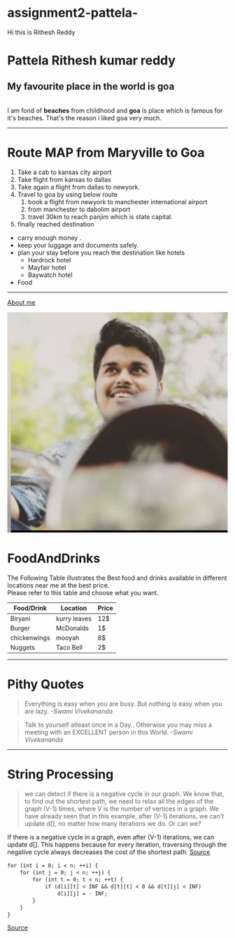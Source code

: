 # assignment2-pattela-

Hi this is Rithesh Reddy
# Pattela Rithesh kumar reddy 
## My favourite place in the world is goa 
<br> I am fond of **beaches** from childhood and **goa** is place which is famous for it's beaches. That's the reason i liked goa very much.
***
# Route MAP from Maryville to Goa
1. Take a cab to kansas city airport
2. Take flight from kansas to dallas
3. Take again a flight from dallas to newyork.
4. Travel to goa by using below route 
   1. book a flight from newyork to manchester international airport
   2. from manchester to dabolim airport 
   3. travel 30km to reach panjim which is state capital.
5. finally reached destination 

* carry enough money .
* keep your luggage and documents safely.
* plan your stay before you reach the destination like hotels
  * Hardrock hotel
  * Mayfair hotel
  * Baywatch hotel
* Food

---

[About me](https://github.com/S545258/assignment2-pattela/blob/main/Aboutme.md)

![My picture](/Rithesh.jpg?w=true)

# FoodAndDrinks
  The Following Table illustrates the Best food and drinks available in different locations near me at the best price.<br> Please refer to this table and choose what you want.

   | Food/Drink  | Location    | Price |
   | ----------  | --------    | ----- |
   |  Biryani    | kurry leaves|  12$  |
   |   Burger    | McDonalds   |  1$ |
   |chickenwings | mooyah      |  8$   |
   |   Nuggets   | Taco Bell   |  2$   |

---

# Pithy Quotes
> Everything is easy when you are busy. But nothing is easy when you are lazy.
                                                                      *-Swami Vivekananda*
                                                                         
> Talk to yourself atleast once in a Day.. Otherwise you may miss a meeting with an EXCELLENT person in this World.
                                                                                                           *-Swami Vivekananda*

---

# String Processing 
> we can detect if there is a negative cycle in our graph. We know that, to find out the shortest path, we need to relax all the edges of the graph (V-1) times, where V is the number of vertices in a graph. We have already seen that in this example, after (V-1) iterations, we can't update d[], no matter how many iterations we do. Or can we?

If there is a negative cycle in a graph, even after (V-1) iterations, we can update d[]. This happens because for every iteration, traversing through the negative cycle always decreases the cost of the shortest path. 
[Source](https://riptutorial.com/algorithm/example/24034/detecting-negative-cycle-in-a-graph)

```
for (int i = 0; i < n; ++i) {
    for (int j = 0; j < n; ++j) {
        for (int t = 0; t < n; ++t) {
            if (d[i][t] < INF && d[t][t] < 0 && d[t][j] < INF)
                d[i][j] = - INF; 
        }
    }
}
```
[Source](https://cp-algorithms.com/graph/finding-negative-cycle-in-graph.html)




